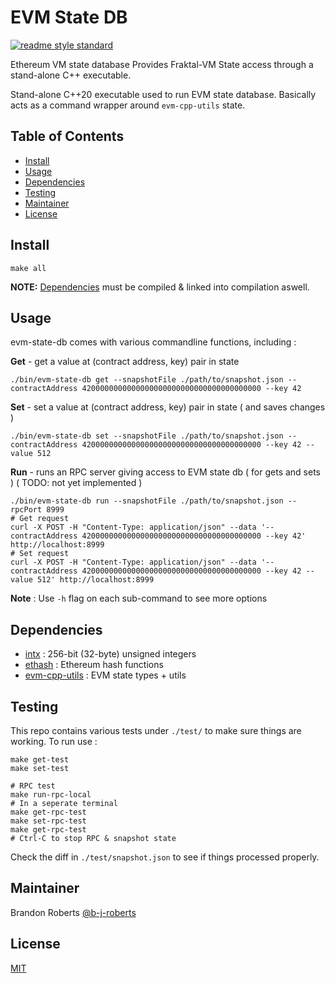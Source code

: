 # EVM State DB

[![readme style standard](https://img.shields.io/badge/readme%20style-standard-brightgreen.svg?style=flat-square)](https://github.com/RichardLitt/standard-readme)

Ethereum VM state database
Provides Fraktal-VM State access through a stand-alone C++ executable.

Stand-alone C++20 executable used to run EVM state database.
Basically acts as a command wrapper around `evm-cpp-utils` state.

## Table of Contents

- [Install](#install)
- [Usage](#usage)
- [Dependencies](#dependencies)
- [Testing](#testing)
- [Maintainer](#maintainer)
- [License](#license)

## Install

```
make all
```

**NOTE:** [Dependencies](#dependencies) must be compiled & linked into compilation aswell.

## Usage

evm-state-db comes with various commandline functions, including :

**Get** - get a value at (contract address, key) pair in state
```
./bin/evm-state-db get --snapshotFile ./path/to/snapshot.json --contractAddress 4200000000000000000000000000000000000000 --key 42
```

**Set** - set a value at (contract address, key) pair in state ( and saves changes )
```
./bin/evm-state-db set --snapshotFile ./path/to/snapshot.json --contractAddress 4200000000000000000000000000000000000000 --key 42 --value 512
```

**Run** - runs an RPC server giving access to EVM state db ( for gets and sets )
( TODO: not yet implemented )
```
./bin/evm-state-db run --snapshotFile ./path/to/snapshot.json --rpcPort 8999
# Get request
curl -X POST -H "Content-Type: application/json" --data '--contractAddress 4200000000000000000000000000000000000000 --key 42' http://localhost:8999
# Set request
curl -X POST -H "Content-Type: application/json" --data '--contractAddress 4200000000000000000000000000000000000000 --key 42 --value 512' http://localhost:8999
```

**Note** : Use `-h` flag on each sub-command to see more options

## Dependencies

- [intx][intx] : 256-bit (32-byte) unsigned integers
- [ethash][ethash] : Ethereum hash functions
- [evm-cpp-utils][evm-cpp-utils] : EVM state types + utils

## Testing

This repo contains various tests under `./test/` to make sure things are working.
To run use :

```
make get-test
make set-test

# RPC test
make run-rpc-local
# In a seperate terminal
make get-rpc-test
make set-rpc-test
make get-rpc-test
# Ctrl-C to stop RPC & snapshot state
```

Check the diff in `./test/snapshot.json` to see if things processed properly.

## Maintainer

Brandon Roberts [@b-j-roberts]

## License

[MIT][MIT]


[intx]: https://github.com/chfast/intx
[ethash]: http://github.com/chfast/ethash
[evm-cpp-utils]: https://github.com/FraktalLabs/evm-cpp-utils
[MIT]: LICENSE
[@b-j-roberts]: https://github.com/b-j-roberts
